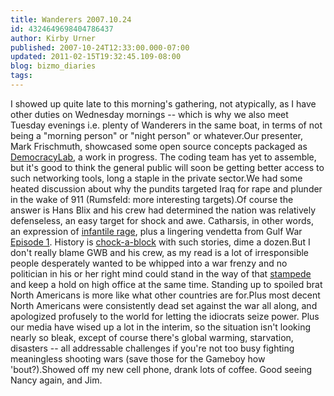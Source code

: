 ```yaml
---
title: Wanderers 2007.10.24
id: 4324649698404786437
author: Kirby Urner
published: 2007-10-24T12:33:00.000-07:00
updated: 2011-02-15T19:32:45.109-08:00
blog: bizmo_diaries
tags: 
---
```


I showed up quite late to this morning's gathering, not atypically, as I have other duties on Wednesday mornings -- which is why we also meet Tuesday evenings i.e. plenty of Wanderers in the same boat, in terms of not being a "morning person" or "night person" or whatever.Our presenter, Mark Frischmuth, showcased some open source concepts packaged as [DemocracyLab](http://www.democracylab.org/), a work in progress.  The coding team has yet to assemble, but it's good to think the general public will soon be getting better access to such networking tools, long a staple in the private sector.We had some heated discussion about why the pundits targeted Iraq for rape and plunder in the wake of 911 (Rumsfeld:  more interesting targets).Of course the answer is Hans Blix and his crew had determined the nation was relatively defenseless, an easy target for shock and awe.  Catharsis, in other words, an expression of [infantile rage](http://www.foxnews.com/oreilly/), plus a lingering vendetta from Gulf War [Episode 1](http://256.com/gray/thoughts/2003/20030324/episode_2.jpg). History is [chock-a-block](http://www.answers.com/chock-a-block&r=67) with such stories, dime a dozen.But I don't really blame GWB and his crew, as my read is a lot of irresponsible people desperately wanted to be whipped into a war frenzy and no politician in his or her right mind could stand in the way of that [stampede](http://www.youtube.com/results?search_query=lion+king+stampede&aq=f) and keep a hold on high office at the same time.  Standing up to spoiled brat North Americans is more like what other countries are for.Plus most decent North Americans were consistently dead set against the war all along, and apologized profusely to the world for letting the idiocrats seize power.  Plus our media have wised up a lot in the interim, so the situation isn't looking nearly so bleak, except of course there's global warming, starvation, disasters -- all addressable challenges if you're not too busy fighting meaningless shooting wars (save those for the Gameboy how 'bout?).Showed off my new cell phone, drank lots of coffee.  Good seeing Nancy again, and Jim.